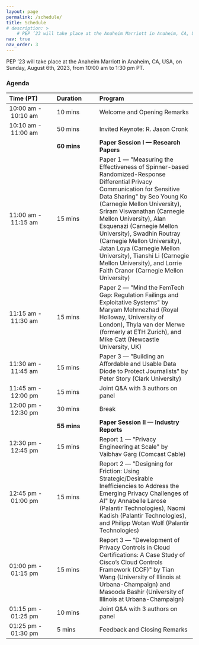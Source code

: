 ```yaml
---
layout: page
permalink: /schedule/
title: Schedule
# description: > 
    # PEP ’23 will take place at the Anaheim Marriott in Anaheim, CA, USA, on Sunday, August 6th, 2023, from 10:00 am to 1:30 pm PT.
nav: true
nav_order: 3
---
```


PEP ’23 will take place at the Anaheim Marriott in Anaheim, CA, USA, on Sunday, August 6th, 2023, from 10:00 am to 1:30 pm PT.

### Agenda

| Time (PT)&emsp;&emsp;  | Duration&emsp;&emsp; | Program |
| :--- | :--- | :--- |
| 10:00&nbsp;am&nbsp;-&nbsp;10:10&nbsp;am&emsp;&emsp; | 10&nbsp;mins&emsp;&emsp; | Welcome and Opening Remarks         | 
| 10:10&nbsp;am&nbsp;-&nbsp;11:00&nbsp;am&emsp;&emsp; | 50&nbsp;mins&emsp;&emsp; | Invited Keynote: R. Jason Cronk       | 
|                                                     | **60&nbsp;mins&emsp;&emsp;** | **Paper Session I — Research Papers**   |
| 11:00&nbsp;am&nbsp;-&nbsp;11:15 am&emsp;&emsp;      | 15&nbsp;mins&emsp;&emsp; | Paper 1 — "Measuring the Effectiveness of Spinner-based Randomized-Response Differential Privacy Communication for Sensitive Data Sharing" by Seo Young Ko (Carnegie Mellon University), Sriram Viswanathan (Carnegie Mellon University), Alan Esquenazi (Carnegie Mellon University), Swadhin Routray (Carnegie Mellon University), Jatan Loya (Carnegie Mellon University), Tianshi Li (Carnegie Mellon University), and Lorrie Faith Cranor (Carnegie Mellon University) | 
| 11:15&nbsp;am&nbsp;-&nbsp;11:30&nbsp;am&emsp;&emsp; | 15&nbsp;mins&emsp;&emsp; | Paper 2 — "Mind the FemTech Gap: Regulation Failings and Exploitative Systems" by Maryam Mehrnezhad (Royal Holloway, University of London), Thyla van der Merwe (formerly at ETH Zurich), and Mike Catt (Newcastle University, UK)  | 
| 11:30&nbsp;am&nbsp;-&nbsp;11:45&nbsp;am&emsp;&emsp; | 15&nbsp;mins&emsp;&emsp; | Paper 3 — "Building an Affordable and Usable Data Diode to Protect Journalists" by Peter Story (Clark University)| 
| 11:45&nbsp;am&nbsp;-&nbsp;12:00&nbsp;pm&emsp;&emsp; | 15&nbsp;mins&emsp;&emsp; | Joint Q&A with 3 authors on panel   | 
| 12:00&nbsp;pm&nbsp;-&nbsp;12:30&nbsp;pm&emsp;&emsp; | 30&nbsp;mins&emsp;&emsp; | Break                               |
|                                                     | **55&nbsp;mins&emsp;&emsp;**| **Paper Session II — Industry Reports** |
| 12:30&nbsp;pm&nbsp;-&nbsp;12:45&nbsp;pm&emsp;&emsp; | 15&nbsp;mins&emsp;&emsp; | Report 1 — "Privacy Engineering at Scale" by Vaibhav Garg (Comcast Cable)| 
| 12:45&nbsp;pm&nbsp;-&nbsp;01:00&nbsp;pm&emsp;&emsp; | 15&nbsp;mins&emsp;&emsp; | Report 2 — "Designing for Friction: Using Strategic/Desirable Inefficiencies to Address the Emerging Privacy Challenges of AI" by Annabelle Larose (Palantir Technologies), Naomi Kadish (Palantir Technologies), and Philipp Wotan Wolf (Palantir Technologies) | 
| 01:00&nbsp;pm&nbsp;-&nbsp;01:15&nbsp;pm&emsp;&emsp; | 15&nbsp;mins&emsp;&emsp; | Report 3 — "Development of Privacy Controls in Cloud Certifications: A Case Study of Cisco’s Cloud Controls Framework (CCF)" by Tian Wang (University of Illinois at Urbana-Champaign) and Masooda Bashir (University of Illinois at Urbana-Champaign)| 
| 01:15&nbsp;pm&nbsp;-&nbsp;01:25&nbsp;pm&emsp;&emsp; | 10&nbsp;mins&emsp;&emsp; | Joint Q&A with 3 authors on panel   |
| 01:25&nbsp;pm&nbsp;-&nbsp;01:30&nbsp;pm&emsp;&emsp; | 5&nbsp;mins&emsp;&emsp;  | Feedback and Closing Remarks        | 




